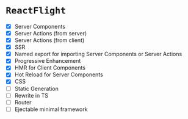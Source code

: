# `ReactFlight`

- [x] Server Components
- [x] Server Actions (from server)
- [x] Server Actions (from client)
- [x] SSR
- [x] Named export for importing Server Components or Server Actions
- [x] Progressive Enhancement
- [x] HMR for Client Components
- [x] Hot Reload for Server Components
- [x] CSS
- [ ] Static Generation
- [ ] Rewrite in TS
- [ ] Router
- [ ] Ejectable minimal framework
